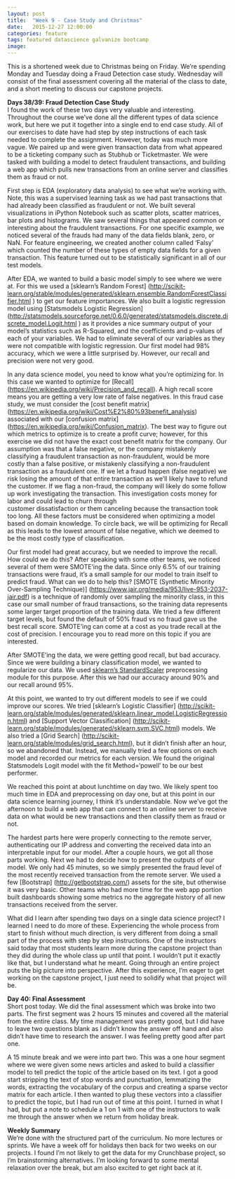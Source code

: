 ```yaml
---
layout: post
title:  "Week 9 - Case Study and Christmas"
date:   2015-12-27 12:00:00
categories: feature
tags: featured datascience galvanize bootcamp
image:
---
```


This is a shortened week due to Christmas being on Friday. We’re spending Monday and Tuesday doing a Fraud Detection case study. Wednesday will consist of the final assessment covering all the material of the class to date, and a short meeting to discuss our capstone projects.


**Days 38/39: Fraud Detection Case Study**  
I found the work of these two days very valuable and interesting. Throughout the course we’ve done all the different types of data science work, but here we put it together into a single end to end case study. All of our exercises to date have had step by step instructions of each task needed to complete the assignment. However, today was much more vague. We paired up and were given transaction data from what appeared to be a ticketing company such as Stubhub or Ticketmaster. We were tasked with building a model to detect fraudulent transactions, and building a web app which pulls new transactions from an online server and classifies them as fraud or not.

First step is EDA (exploratory data analysis) to see what we’re working with. Note, this was a supervised learning task as we had past transactions that had already been classified as fraudulent or not. We built several visualizations in iPython Notebook such as scatter plots, scatter matrices, bar plots and histograms. We saw several things that appeared common or interesting about the fraudulent transactions. For one specific example, we noticed several of the frauds had many of the data fields blank, zero, or NaN. For feature engineering, we created another column called ‘Falsy’ which counted the number of these types of empty data fields for a given transaction. This feature turned out to be statistically significant in all of our test models.

After EDA, we wanted to build a basic model simply to see where we were at. For this we used a [sklearn’s Random Forest] (http://scikit-learn.org/stable/modules/generated/sklearn.ensemble.RandomForestClassifier.html ) to get our feature importances. We also built a logistic regression model using [Statsmodels Logistic Regression] (http://statsmodels.sourceforge.net/0.6.0/generated/statsmodels.discrete.discrete_model.Logit.html ) as it provides a nice summary output of your model’s statistics such as R-Squared, and the coefficients and p-values of each of your variables. We had to eliminate several of our variables as they were not compatible with logistic regression. Our first model had 98% accuracy, which we were a little surprised by. However, our recall and precision were not very good.

In any data science model, you need to know what you’re optimizing for. In this case we wanted to optimize for [Recall] (https://en.wikipedia.org/wiki/Precision_and_recall). A high recall score means you are getting a very low rate of false negatives. In this fraud case study, we must consider the [cost benefit matrix] (https://en.wikipedia.org/wiki/Cost%E2%80%93benefit_analysis) associated with our [confusion matrix] (https://en.wikipedia.org/wiki/Confusion_matrix). The best way to figure out which metrics to optimize is to create a profit curve; however, for this exercise we did not have the exact cost benefit matrix for the company. Our assumption was that a false negative, or the company mistakenly classifying a fraudulent transaction as non-fraudulent, would be more costly than a false positive, or mistakenly classifying a non-fraudulent transaction as a fraudulent one. If we let a fraud happen (false negative) we risk losing the amount of that entire transaction as we’ll likely have to refund the customer. If we flag a non-fraud, the company will likely do some follow up work investigating the transaction. This investigation costs money for labor and could lead to churn through  
customer dissatisfaction or them canceling because the transaction took too long. All these factors must be considered when optimizing a model based on domain knowledge. To circle back, we will be optimizing for Recall as this leads to the lowest amount of false negative, which we deemed to be the most costly type of classification.

Our first model had great accuracy, but we needed to improve the recall. How could we do this? After speaking with some other teams, we noticed several of them were SMOTE’ing the data. Since only 6.5% of our training transactions were fraud, it’s a small sample for our model to train itself to predict fraud. What can we do to help this? [SMOTE (Synthetic Minority Over-Sampling Technique)] (https://www.jair.org/media/953/live-953-2037-jair.pdf) is a technique of randomly over sampling the minority class, in this case our small number of fraud transactions, so the training data represents some larger target proportion of the training data. We tried a few different target levels, but found the default of 50% fraud vs no fraud gave us the best recall score. SMOTE’ing can come at a cost as you trade recall at the cost of precision. I encourage you to read more on this topic if you are interested.

After SMOTE’ing the data, we were getting good recall, but bad accuracy. Since we were building a binary classification model, we wanted to regularize our data. We used [sklearn’s StandardScaler](http://scikit-learn.org/stable/modules/generated/sklearn.preprocessing.StandardScaler.html) preprocessing module for this purpose. After this we had our accuracy around 90% and our recall around 95%.

At this point, we wanted to try out different models to see if we could improve our scores. We tried [sklearn’s Logistic Classifier] (http://scikit-learn.org/stable/modules/generated/sklearn.linear_model.LogisticRegression.html) and [Support Vector Classification] (http://scikit-learn.org/stable/modules/generated/sklearn.svm.SVC.html) models. We also tried a [Grid Search] (http://scikit-learn.org/stable/modules/grid_search.html), but it didn’t finish after an hour, so we abandoned that. Instead, we manually tried a few options on each model and recorded our metrics for each version. We found the original Statsmodels Logit model with the fit Method=‘powell’ to be our best performer.

We reached this point at about lunchtime on day two. We likely spent too much time in EDA and preprocessing on day one, but at this point in our data science learning journey, I think it’s understandable. Now we’ve got the afternoon to build a web app that can connect to an online server to receive data on what would be new transactions and then classify them as fraud or not.

The hardest parts here were properly connecting to the remote server, authenticating our IP address and converting the received data into an interpretable input for our model. After a couple hours, we got all those parts working. Next we had to decide how to present the outputs of our model. We only had 45 minutes, so we simply presented the fraud level of the most recently received transaction from the remote server. We used a few [Bootstrap] (http://getbootstrap.com/) assets for the site, but otherwise it was very basic. Other teams who had more time for the web app portion built dashboards showing some metrics no the aggregate history of all new transactions received from the server.

What did I learn after spending two days on a single data science project? I learned I need to do more of these. Experiencing the whole process from start to finish without much direction, is very different from doing a small part of the process with step by step instructions. One of the instructors said today that most students learn more during the capstone project than they did during the whole class up until that point. I wouldn’t put it exactly like that, but I understand what he meant. Going through an entire project puts the big picture into perspective. After this experience, I’m eager to get working on the capstone project, I just need to solidify what that project will be.

**Day 40: Final Assessment**  
Short post today. We did the final assessment which was broke into two parts. The first segment was 2 hours 15 minutes and covered all the material from the entire class. My time management was pretty good, but I did have to leave two questions blank as I didn’t know the answer off hand and also didn’t have time to research the answer. I was feeling pretty good after part one.

A 15 minute break and we were into part two. This was a one hour segment where we were given some news articles and asked to build a classifier model to tell predict the topic of the article based on its text. I got a good start stripping the text of stop words and punctuation, lemmatizing the words, extracting the vocabulary of the corpus and creating a sparse vector matrix for each article. I then wanted to plug these vectors into a classifier to predict the topic, but I had run out of time at this point. I turned in what I had, but put a note to schedule a 1 on 1 with one of the instructors to walk me through the answer when we return from holiday break.

**Weekly Summary**  
We’re done with the structured part of the curriculum. No more lectures or sprints. We have a week off for holidays then back for two weeks on our projects. I found I’m not likely to get the data for my Crunchbase project, so I’m brainstorming alternatives. I’m looking forward to some mental relaxation over the break, but am also excited to get right back at it.